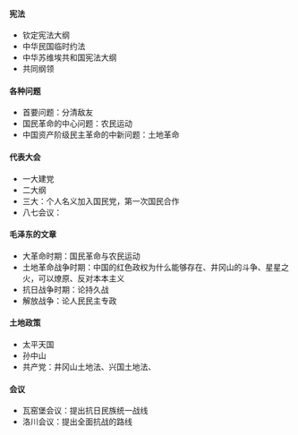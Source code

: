 #### 宪法

- 钦定宪法大纲
- 中华民国临时约法
- 中华苏维埃共和国宪法大纲
- 共同纲领

#### 各种问题

- 首要问题：分清敌友
- 国民革命的中心问题：农民运动
- 中国资产阶级民主革命的中新问题：土地革命





#### 代表大会

- 一大建党
- 二大纲
- 三大：个人名义加入国民党，第一次国民合作
- 八七会议：

#### 毛泽东的文章

- 大革命时期：国民革命与农民运动
- 土地革命战争时期：中国的红色政权为什么能够存在、井冈山的斗争、星星之火，可以燎原、反对本本主义
- 抗日战争时期：论持久战
- 解放战争：论人民民主专政

#### 土地政策

- 太平天国
- 孙中山
- 共产党：井冈山土地法、兴国土地法、

#### 会议

- 瓦窑堡会议：提出抗日民族统一战线
- 洛川会议：提出全面抗战的路线